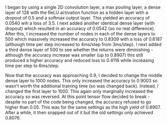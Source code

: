 I began by using a single 2D convolution layer, a max pooling layer, a dense layer of 128 with the ReLU activation function as a hidden layer with a dropout of 0.5 and a softmax output layer. This yielded an accuracy of 0.0540 wih a loss of 3.5. I next added another identical dense layer (with dropout) which resulted in an accuracy of 0.0542 (so no real difference). After this, I increased the number of nodes in each of the dense layers to 500 which massively increased the accuracy to 0.8309 with a loss of 0.6187 (although time per step increased to 4ms/step from 3ms/step). I next added a third dense layer of 500 to see whether the returns were diminishing - although the accuracy increase was smaller (up to 0.8907) this still produced a higher accuracy and reduced loss to 0.4116 while increasing time per step to 6ms/step.

Now that the accuracy was approaching 0.9, I decided to change the middle dense layer to 1000 nodes. This only increased the accuracy to 0.9003 so wasn't worth the additional training time (so was changed back). Instead, I changed the first layer to 1000. This again only marginally increased the accuracy so was reversed. At this point tensor flow decided to break - despite no part of the code being changed, the accuracy refused to go higher than 0.05. This was for the same settings as the high yield of 0.8907. After a while, it then snapped out of it but the old settings only achieved 0.8076.